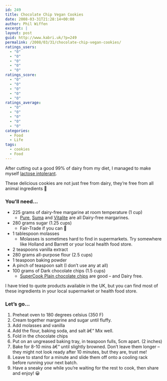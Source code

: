 ```yaml
---
id: 249
title: Chocolate Chip Vegan Cookies
date: 2008-03-31T21:28:14+00:00
author: Phil Wiffen
excerpt: |
layout: post
guid: http://www.kabri.uk/?p=249
permalink: /2008/03/31/chocolate-chip-vegan-cookies/
ratings_users:
  - "0"
  - "0"
  - "0"
  - "0"
  - "0"
ratings_score:
  - "0"
  - "0"
  - "0"
  - "0"
  - "0"
ratings_average:
  - "0"
  - "0"
  - "0"
  - "0"
  - "0"
categories:
  - Food
  - Life
tags:
  - cookies
  - Food
---
```

After cutting out a good 99% of dairy from my diet, I managed to make myself [lactose intolerant](http://en.wikipedia.org/wiki/Lactose_intolerance).

These delicious cookies are not just free from dairy, they&#8217;re free from all animal ingredients 🙂

### You&#8217;ll need&#8230;

  * 225 grams of dairy-free margarine at room temperature (1 cup) 
      * [Pure](http://www.puredairyfree.co.uk/), [Suma](http://www.suma.co.uk/BrandSpreads_css.html) and [Vitalite](http://en.wikipedia.org/wiki/Vitalite) are all Dairy-free margarines.
  * 280 grams sugar (1.25 cups) 
      * Fair-Trade if you can 🙂
  * 1 tablespoon molasses 
      * Molasses is sometimes hard to find in supermarkets. Try somewhere like Holland and Barrett or your local health food store.
  * 2 teaspoons vanilla extract
  * 280 grams all-purpose flour (2.5 cups)
  * 1 teaspoon baking powder
  * A pinch of teaspoon salt (I don&#8217;t use any at all)
  * 100 grams of Dark chocolate chips (1.5 cups) 
      * [SuperCook Plain chocolate chips](http://www.supercook.co.uk/products/chocolate-chips/supercook-plain-chocolate-chips/11199) are good &#8211; and Dairy free.

I have tried to quote products available in the UK, but you can find most of these ingredients in your local supermarket or health food store.

### Let&#8217;s go&#8230;

  1. Preheat oven to 180 degrees celsius (350 F)
  2. Cream together margarine and sugar until fluffy.
  3. Add molasses and vanilla
  4. Add the flour, baking soda, and salt â€“ Mix well.
  5. Fold in the chocolate chips
  6. Put on an ungreased baking tray, in teaspoon fulls, 5cm apart. (2 inches)
  7. Bake for 8-10 mins â€“ until slightly browned. Don&#8217;t leave them longer &#8211; they might not look ready after 10 minutes, but they are, trust me!
  8. Leave to stand for a minute and slide them off onto a cooling rack before running your next batch.
  9. Have a sneaky one while you&#8217;re waiting for the rest to cook, then share and enjoy! 😀